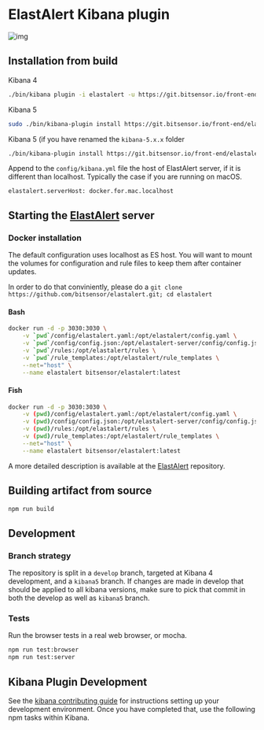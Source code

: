 # ElastAlert Kibana plugin

![img](https://www.bitsensor.io/assets/img/screenshots/template.gif)

## Installation from build
Kibana 4
```bash
./bin/kibana plugin -i elastalert -u https://git.bitsensor.io/front-end/elastalert-kibana-plugin/builds/artifacts/develop/raw/build/elastalert-latest.zip?job=build
```

Kibana 5
```bash
sudo ./bin/kibana-plugin install https://git.bitsensor.io/front-end/elastalert-kibana-plugin/builds/artifacts/kibana5/raw/artifact/elastalert-`sudo ./bin/kibana --version`-latest.zip?job=build
```

Kibana 5 (if you have renamed the `kibana-5.x.x` folder
```bash
./bin/kibana-plugin install https://git.bitsensor.io/front-end/elastalert-kibana-plugin/builds/artifacts/kibana5/raw/artifact/elastalert-5.x.x-latest.zip?job=build
```

Append to the `config/kibana.yml` file the host of ElastAlert server, if it is different than localhost. Typically the case if you are running on macOS. 
```
elastalert.serverHost: docker.for.mac.localhost
```

## Starting the [ElastAlert](https://github.com/bitsensor/elastalert) server

### Docker installation
The default configuration uses localhost as ES host. You will want to mount the volumes for configuration and rule files to keep them after container updates. 

In order to do that conviniently, please do a `git clone https://github.com/bitsensor/elastalert.git; cd elastalert`

#### Bash
```bash
docker run -d -p 3030:3030 \
    -v `pwd`/config/elastalert.yaml:/opt/elastalert/config.yaml \
    -v `pwd`/config/config.json:/opt/elastalert-server/config/config.json \
    -v `pwd`/rules:/opt/elastalert/rules \
    -v `pwd`/rule_templates:/opt/elastalert/rule_templates \
    --net="host" \
    --name elastalert bitsensor/elastalert:latest
```

#### Fish
```bash
docker run -d -p 3030:3030 \
    -v (pwd)/config/elastalert.yaml:/opt/elastalert/config.yaml \
    -v (pwd)/config/config.json:/opt/elastalert-server/config/config.json \
    -v (pwd)/rules:/opt/elastalert/rules \
    -v (pwd)/rule_templates:/opt/elastalert/rule_templates \
    --net="host" \
    --name elastalert bitsensor/elastalert:latest
```

A more detailed description is available at the [ElastAlert](https://github.com/bitsensor/elastalert) repository.

## Building artifact from source

```bash
npm run build
```

## Development

### Branch strategy
The repository is split in a `develop` branch, targeted at Kibana 4 development, and a `kibana5` branch. 
If changes are made in develop that should be applied to all kibana versions, make sure to pick that commit in both the develop as well as `kibana5` branch. 

### Tests
Run the browser tests in a real web browser, or mocha. 
```bash
npm run test:browser
npm run test:server
```

## Kibana Plugin Development
See the [kibana contributing guide](https://github.com/elastic/kibana/blob/master/CONTRIBUTING.md) for instructions setting up your development environment. Once you have completed that, use the following npm tasks within Kibana.

